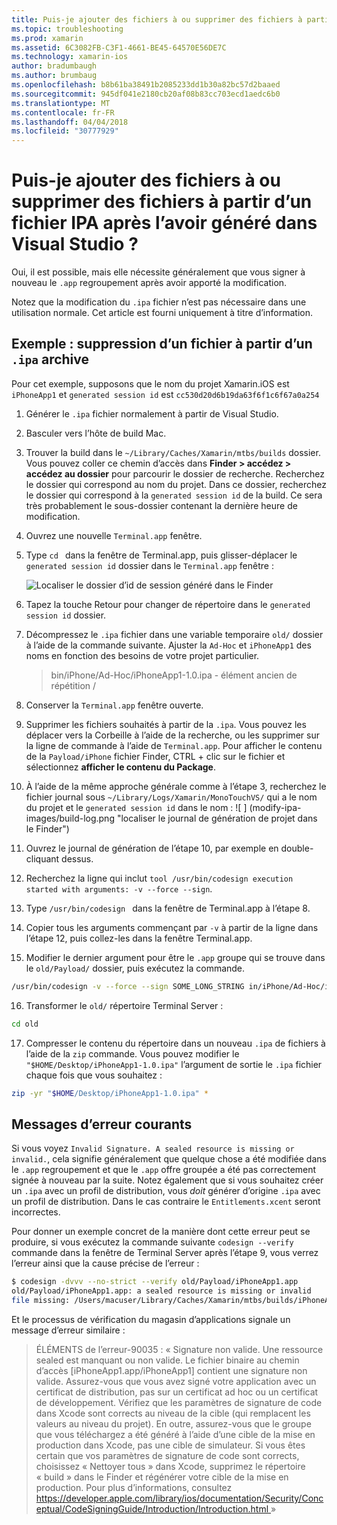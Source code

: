 ```yaml
---
title: Puis-je ajouter des fichiers à ou supprimer des fichiers à partir d’un fichier IPA après l’avoir généré dans Visual Studio ?
ms.topic: troubleshooting
ms.prod: xamarin
ms.assetid: 6C3082FB-C3F1-4661-BE45-64570E56DE7C
ms.technology: xamarin-ios
author: bradumbaugh
ms.author: brumbaug
ms.openlocfilehash: b8b61ba38491b2085233dd1b30a82bc57d2baaed
ms.sourcegitcommit: 945df041e2180cb20af08b83cc703ecd1aedc6b0
ms.translationtype: MT
ms.contentlocale: fr-FR
ms.lasthandoff: 04/04/2018
ms.locfileid: "30777929"
---
```

# <a name="can-i-add-files-to-or-remove-files-from-an-ipa-file-after-building-it-in-visual-studio"></a>Puis-je ajouter des fichiers à ou supprimer des fichiers à partir d’un fichier IPA après l’avoir généré dans Visual Studio ?

Oui, il est possible, mais elle nécessite généralement que vous signer à nouveau le `.app` regroupement après avoir apporté la modification.

Notez que la modification du `.ipa` fichier n’est pas nécessaire dans une utilisation normale. Cet article est fourni uniquement à titre d’information.

## <a name="example-removing-a-file-from-a-ipa-archive"></a>Exemple : suppression d’un fichier à partir d’un `.ipa` archive

Pour cet exemple, supposons que le nom du projet Xamarin.iOS est `iPhoneApp1` et `generated session id` est `cc530d20d6b19da63f6f1c6f67a0a254`

1.  Générer le `.ipa` fichier normalement à partir de Visual Studio.

2.  Basculer vers l’hôte de build Mac.

3.  Trouver la build dans le `~/Library/Caches/Xamarin/mtbs/builds` dossier. Vous pouvez coller ce chemin d’accès dans **Finder > accédez > accédez au dossier** pour parcourir le dossier de recherche. Recherchez le dossier qui correspond au nom du projet. Dans ce dossier, recherchez le dossier qui correspond à la `generated session id` de la build. Ce sera très probablement le sous-dossier contenant la dernière heure de modification.

4.  Ouvrez une nouvelle `Terminal.app` fenêtre.

5.  Type `cd ` dans la fenêtre de Terminal.app, puis glisser-déplacer le `generated session id` dossier dans le `Terminal.app` fenêtre :

    ![](modify-ipa-images/session-id-folder.png "Localiser le dossier d’id de session généré dans le Finder")

6.  Tapez la touche Retour pour changer de répertoire dans le `generated session id` dossier.

7.  Décompressez le `.ipa` fichier dans une variable temporaire `old/` dossier à l’aide de la commande suivante. Ajuster la `Ad-Hoc` et `iPhoneApp1` des noms en fonction des besoins de votre projet particulier.

    > bin/iPhone/Ad-Hoc/iPhoneApp1-1.0.ipa - élément ancien de répétition /

8.  Conserver la `Terminal.app` fenêtre ouverte.

9.  Supprimer les fichiers souhaités à partir de la `.ipa`. Vous pouvez les déplacer vers la Corbeille à l’aide de la recherche, ou les supprimer sur la ligne de commande à l’aide de `Terminal.app`. Pour afficher le contenu de la `Payload/iPhone` fichier Finder, CTRL + clic sur le fichier et sélectionnez **afficher le contenu du Package**.

10.  À l’aide de la même approche générale comme à l’étape 3, recherchez le fichier journal sous `~/Library/Logs/Xamarin/MonoTouchVS/` qui a le nom du projet et le `generated session id` dans le nom : ![ ] (modify-ipa-images/build-log.png "localiser le journal de génération de projet dans le Finder")

11.  Ouvrez le journal de génération de l’étape 10, par exemple en double-cliquant dessus.

12.  Recherchez la ligne qui inclut `tool /usr/bin/codesign execution started with arguments: -v --force --sign`.

13.  Type `/usr/bin/codesign ` dans la fenêtre de Terminal.app à l’étape 8.

14.  Copier tous les arguments commençant par `-v` à partir de la ligne dans l’étape 12, puis collez-les dans la fenêtre Terminal.app.

15.  Modifier le dernier argument pour être le `.app` groupe qui se trouve dans le `old/Payload/` dossier, puis exécutez la commande.

```bash
/usr/bin/codesign -v --force --sign SOME_LONG_STRING in/iPhone/Ad-Hoc/iPhoneApp1.app/ResourceRules.plist --entitlements obj/iPhone/Ad-Hoc/Entitlements.xcent old/Payload/iPhoneApp1.app
```

16.  Transformer le `old/` répertoire Terminal Server :

```bash
cd old
```

17.  Compresser le contenu du répertoire dans un nouveau `.ipa` de fichiers à l’aide de la `zip` commande. Vous pouvez modifier le `"$HOME/Desktop/iPhoneApp1-1.0.ipa"` l’argument de sortie le `.ipa` fichier chaque fois que vous souhaitez :

```bash
zip -yr "$HOME/Desktop/iPhoneApp1-1.0.ipa" *
```

## <a name="common-error-messages"></a>Messages d’erreur courants

Si vous voyez `Invalid Signature. A sealed resource is missing or invalid.`, cela signifie généralement que quelque chose a été modifiée dans le `.app` regroupement et que le `.app` offre groupée a été pas correctement signée à nouveau par la suite. Notez également que si vous souhaitez créer un `.ipa` avec un profil de distribution, vous _doit_ générer d’origine `.ipa` avec un profil de distribution. Dans le cas contraire le `Entitlements.xcent` seront incorrectes.

Pour donner un exemple concret de la manière dont cette erreur peut se produire, si vous exécutez la commande suivante `codesign --verify` commande dans la fenêtre de Terminal Server après l’étape 9, vous verrez l’erreur ainsi que la cause précise de l’erreur :

```bash
$ codesign -dvvv --no-strict --verify old/Payload/iPhoneApp1.app
old/Payload/iPhoneApp1.app: a sealed resource is missing or invalid
file missing: /Users/macuser/Library/Caches/Xamarin/mtbs/builds/iPhoneApp1/cc530d20d6b19da63f6f1c6f67a0a254/old/Payload/iPhoneApp1.app/MyFile.png
```

Et le processus de vérification du magasin d’applications signale un message d’erreur similaire :

> ÉLÉMENTS de l’erreur-90035 : « Signature non valide. Une ressource sealed est manquant ou non valide. Le fichier binaire au chemin d’accès [iPhoneApp1.app/iPhoneApp1] contient une signature non valide. Assurez-vous que vous avez signé votre application avec un certificat de distribution, pas sur un certificat ad hoc ou un certificat de développement. Vérifiez que les paramètres de signature de code dans Xcode sont corrects au niveau de la cible (qui remplacent les valeurs au niveau du projet). En outre, assurez-vous que le groupe que vous téléchargez a été généré à l’aide d’une cible de la mise en production dans Xcode, pas une cible de simulateur. Si vous êtes certain que vos paramètres de signature de code sont corrects, choisissez « Nettoyer tous » dans Xcode, supprimez le répertoire « build » dans le Finder et régénérer votre cible de la mise en production. Pour plus d’informations, consultez [ https://developer.apple.com/library/ios/documentation/Security/Conceptual/CodeSigningGuide/Introduction/Introduction.html ](https://developer.apple.com/library/ios/documentation/Security/Conceptual/CodeSigningGuide/Introduction/Introduction.html)»
